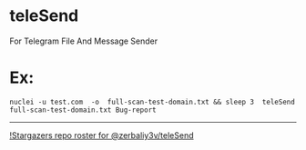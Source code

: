 # teleSend
For Telegram File And Message Sender
# Ex:
    nuclei -u test.com  -o  full-scan-test-domain.txt && sleep 3  teleSend full-scan-test-domain.txt Bug-report
<hr>


[!Stargazers repo roster for @zerbaliy3v/teleSend](https://github.com/zerbaliy3v/teleSend/stargazers)

